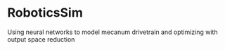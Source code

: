 # RoboticsSim
Using neural networks to model mecanum drivetrain and optimizing with output space reduction

